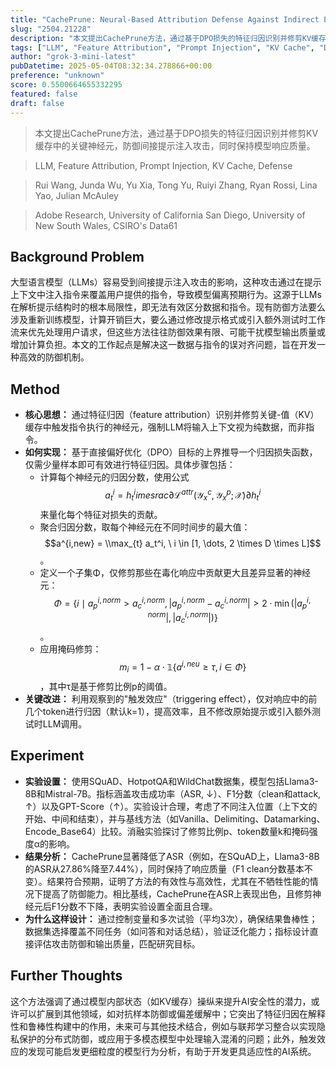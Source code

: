 ```yaml
---
title: "CachePrune: Neural-Based Attribution Defense Against Indirect Prompt Injection Attacks"
slug: "2504.21228"
description: "本文提出CachePrune方法，通过基于DPO损失的特征归因识别并修剪KV缓存中的关键神经元，防御间接提示注入攻击，同时保持模型响应质量。"
tags: ["LLM", "Feature Attribution", "Prompt Injection", "KV Cache", "Defense"]
author: "grok-3-mini-latest"
pubDatetime: 2025-05-04T08:32:34.278866+00:00
preference: "unknown"
score: 0.5500664655332295
featured: false
draft: false
---
```


> 本文提出CachePrune方法，通过基于DPO损失的特征归因识别并修剪KV缓存中的关键神经元，防御间接提示注入攻击，同时保持模型响应质量。

> LLM, Feature Attribution, Prompt Injection, KV Cache, Defense 

> Rui Wang, Junda Wu, Yu Xia, Tong Yu, Ruiyi Zhang, Ryan Rossi, Lina Yao, Julian McAuley

> Adobe Research, University of California San Diego, University of New South Wales, CSIRO's Data61 

## Background Problem

大型语言模型（LLMs）容易受到间接提示注入攻击的影响，这种攻击通过在提示上下文中注入指令来覆盖用户提供的指令，导致模型偏离预期行为。这源于LLMs在解析提示结构时的根本局限性，即无法有效区分数据和指令。现有防御方法要么涉及重新训练模型，计算开销巨大，要么通过修改提示格式或引入额外测试时工作流来优先处理用户请求，但这些方法往往防御效果有限、可能干扰模型输出质量或增加计算负担。本文的工作起点是解决这一数据与指令的误对齐问题，旨在开发一种高效的防御机制。

## Method

*   **核心思想：** 通过特征归因（feature attribution）识别并修剪关键-值（KV）缓存中触发指令执行的神经元，强制LLM将输入上下文视为纯数据，而非指令。
*   **如何实现：** 基于直接偏好优化（DPO）目标的上界推导一个归因损失函数，仅需少量样本即可有效进行特征归因。具体步骤包括：
    - 计算每个神经元的归因分数，使用公式 $$a_t^i = h_t^i 	imes rac{\partial \mathcal{L}^{attr}(\mathcal{Y}_x^c, \mathcal{Y}_x^p; \mathcal{X})}{\partial h_t^i}$$ 来量化每个特征对损失的贡献。
    - 聚合归因分数，取每个神经元在不同时间步的最大值：$$a^{i,new} = \\max_{t} a_t^i, \ i \in [1, \dots, 2 \times D \times L]$$。
    - 定义一个子集Φ，仅修剪那些在毒化响应中贡献更大且差异显著的神经元：$$\Phi = \{ i \mid a_p^{i,norm} > a_c^{i,norm}, |a_p^{i,norm} - a_c^{i,norm}| > 2 \cdot \min(|a_p^{i,norm}|, |a_c^{i,norm}|) \}$$。
    - 应用掩码修剪：$$m_i = 1 - \alpha \cdot \mathbb{1} \{ a^{i, neu} \ge \tau, i \in \Phi \}$$，其中τ是基于修剪比例p的阈值。
*   **关键改进：** 利用观察到的"触发效应"（triggering effect），仅对响应中的前几个token进行归因（默认k=1），提高效率，且不修改原始提示或引入额外测试时LLM调用。

## Experiment

*   **实验设置：** 使用SQuAD、HotpotQA和WildChat数据集，模型包括Llama3-8B和Mistral-7B。指标涵盖攻击成功率（ASR, ↓）、F1分数（clean和attack, ↑）以及GPT-Score（↑）。实验设计合理，考虑了不同注入位置（上下文的开始、中间和结束），并与基线方法（如Vanilla、Delimiting、Datamarking、Encode_Base64）比较。消融实验探讨了修剪比例p、token数量k和掩码强度α的影响。
*   **结果分析：** CachePrune显著降低了ASR（例如，在SQuAD上，Llama3-8B的ASR从27.86%降至7.44%），同时保持了响应质量（F1 clean分数基本不变）。结果符合预期，证明了方法的有效性与高效性，尤其在不牺牲性能的情况下提高了防御能力。相比基线，CachePrune在ASR上表现出色，且修剪神经元后F1分数不下降，表明实验设置全面且合理。
*   **为什么这样设计：** 通过控制变量和多次试验（平均3次），确保结果鲁棒性；数据集选择覆盖不同任务（如问答和对话总结），验证泛化能力；指标设计直接评估攻击防御和输出质量，匹配研究目标。

## Further Thoughts 

这个方法强调了通过模型内部状态（如KV缓存）操纵来提升AI安全性的潜力，或许可以扩展到其他领域，如对抗样本防御或偏差缓解中；它突出了特征归因在解释性和鲁棒性构建中的作用，未来可与其他技术结合，例如与联邦学习整合以实现隐私保护的分布式防御，或应用于多模态模型中处理输入混淆的问题；此外，触发效应的发现可能启发更细粒度的模型行为分析，有助于开发更具适应性的AI系统。
